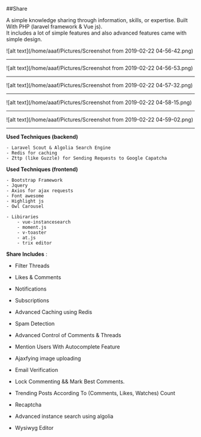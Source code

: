 ##Share<br>

A simple knowledge sharing through information, skills, or expertise. 
Built With PHP (laravel framework & Vue js).<br>
It includes a lot of simple features and also advanced features came with simple 
design.

![alt text](/home/aaaf/Pictures/Screenshot from 2019-02-22 04-56-42.png)<hr>
![alt text](/home/aaaf/Pictures/Screenshot from 2019-02-22 04-56-53.png)<hr>
![alt text](/home/aaaf/Pictures/Screenshot from 2019-02-22 04-57-32.png)<hr>
![alt text](/home/aaaf/Pictures/Screenshot from 2019-02-22 04-58-15.png)<hr>
![alt text](/home/aaaf/Pictures/Screenshot from 2019-02-22 04-59-02.png)<hr>

**Used Techniques (backend)**

    - Laravel Scout & Algolia Search Engine
    - Redis for caching 
    - Zttp (like Guzzle) for Sending Requests to Google Capatcha
    
**Used Techniques (frontend)**

    - Bootstrap Framework
    - Jquery 
    - Axios for ajax requests
    - Font awesome
    - Highlight js
    - Owl Carousel
    
    - Libiraries 
        - vue-instancesearch
        - moment.js
        - v-toaster
        - at.js
        - trix editor

**Share Includes** :

- Filter Threads

- Likes & Comments 

- Notifications 

- Subscriptions

- Advanced Caching using Redis

- Spam Detection

- Advanced Control of Comments & Threads 

- Mention Users With Autocomplete Feature

- Ajaxfying image uploading

- Email Verification 

- Lock Commenting && Mark Best Comments.

- Trending Posts According To (Comments, Likes, Watches) Count

- Recaptcha

- Advanced instance search using algolia 

- Wysiwyg Editor 